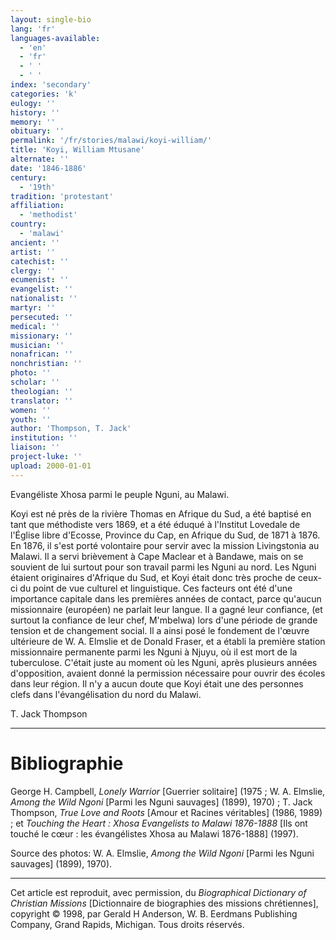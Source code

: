 ```yaml
---
layout: single-bio
lang: 'fr'
languages-available:
  - 'en'
  - 'fr'
  - ' '
  - ' '
index: 'secondary'
categories: 'k'
eulogy: ''
history: ''
memory: ''
obituary: ''
permalink: '/fr/stories/malawi/koyi-william/'
title: 'Koyi, William Mtusane'
alternate: ''
date: '1846-1886'
century:
  - '19th'
tradition: 'protestant'
affiliation:
  - 'methodist'
country:
  - 'malawi'
ancient: ''
artist: ''
catechist: ''
clergy: ''
ecumenist: ''
evangelist: ''
nationalist: ''
martyr: ''
persecuted: ''
medical: ''
missionary: ''
musician: ''
nonafrican: ''
nonchristian: ''
photo: ''
scholar: ''
theologian: ''
translator: ''
women: ''
youth: ''
author: 'Thompson, T. Jack'
institution: ''
liaison: ''
project-luke: ''
upload: 2000-01-01
---
```



Evangéliste Xhosa parmi le peuple Nguni, au Malawi.

Koyi est né près de la rivière Thomas en Afrique du Sud, a été baptisé en tant que méthodiste vers 1869, et a été éduqué à l'Institut Lovedale de l'Église libre d'Ecosse, Province du Cap, en Afrique du Sud, de 1871 à 1876. En 1876, il s'est porté volontaire pour servir avec la mission Livingstonia au Malawi. Il a servi brièvement à Cape Maclear et à Bandawe, mais on se souvient de lui surtout pour son travail parmi les Nguni au nord. Les Nguni étaient originaires d'Afrique du Sud, et Koyi était donc très proche de ceux-ci du point de vue culturel et linguistique. Ces facteurs ont été d'une importance capitale dans les premières années de contact, parce qu'aucun missionnaire (européen) ne parlait leur langue. Il a gagné leur confiance, (et surtout la confiance de leur chef, M'mbelwa) lors d'une période de grande tension et de changement social. Il a ainsi posé le fondement de l'œuvre ultérieure de W. A. Elmslie et de Donald Fraser, et a établi la première station missionnaire permanente parmi les Nguni à Njuyu, où il est mort de la tuberculose. C'était juste au moment où les Nguni, après plusieurs années d'opposition, avaient donné la permission nécessaire pour ouvrir des écoles dans leur région. Il n'y a aucun doute que Koyi était une des personnes clefs dans l'évangélisation du nord du Malawi.

T. Jack Thompson

---

# Bibliographie

George H. Campbell, *Lonely Warrior* [Guerrier solitaire] (1975 ; W. A. Elmslie, *Among the Wild Ngoni* [Parmi les Nguni sauvages] (1899), 1970) ; T. Jack Thompson, *True Love and Roots* [Amour et Racines véritables] (1986, 1989) ; et *Touching the Heart : Xhosa Evangelists to Malawi 1876-1888* [Ils ont touché le cœur : les évangélistes Xhosa au Malawi 1876-1888] (1997).

Source des photos: W. A. Elmslie, *Among the Wild Ngoni* [Parmi les Nguni sauvages] (1899), 1970).

---

Cet article est reproduit, avec permission, du *Biographical Dictionary of Christian Missions* [Dictionnaire de biographies des missions chrétiennes], copyright © 1998, par Gerald H Anderson, W. B. Eerdmans Publishing Company, Grand Rapids, Michigan. Tous droits réservés.